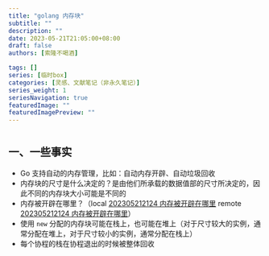 ```yaml
---
title: "golang 内存块"
subtitle: ""
description: ""
date: 2023-05-21T21:05:00+08:00
draft: false
authors: [索隆不喝酒]

tags: []
series: [临时box]
categories: [灵感、文献笔记（非永久笔记）]
series_weight: 1
seriesNavigation: true
featuredImage: ""
featuredImagePreview: ""
---
```

<!--more-->
#

## 一、一些事实
- Go 支持自动的内存管理，比如：自动内存开辟、自动垃圾回收
- 内存块的尺寸是什么决定的？是由他们所承载的数据值部的尺寸所决定的，因此不同的内存块大小可能是不同的
- 内存被开辟在哪里？（local [202305212124 内存被开辟在哪里](content/posts/box/202305212124%20内存被开辟在哪里.md) remote [202305212124 内存被开辟在哪里](http://honghuiqiang.com/202305212124-%E5%86%85%E5%AD%98%E8%A2%AB%E5%BC%80%E8%BE%9F%E5%9C%A8%E5%93%AA%E9%87%8C)）
- 使用 `new` 分配的内存块可能在栈上，也可能在堆上（对于尺寸较大的实例，通常分配在堆上，对于尺寸较小的实例，通常分配在栈上）
- 每个协程的栈在协程退出的时候被整体回收